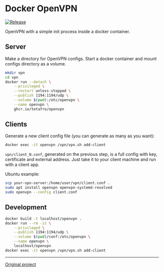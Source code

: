 # Docker OpenVPN

[![Release](https://img.shields.io/github/tag/tetafro/openvpn.svg)](https://github.com/tetafro/openvpn/releases)

OpenVPN with a simple init process inside a docker container.

## Server

Make a directory for OpenVPN configs. Start a docker container and mount
configs directory as a volume.

```sh
mkdir vpn
cd vpn
docker run --detach \
    --privileged \
    --restart unless-stopped \
    --publish 1194:1194/udp \
    --volume $(pwd):/etc/openvpn \
    --name openvpn \
    ghcr.io/tetafro/openvpn
```

## Clients

Generate a new client config file (you can generate as many as you want):

```sh
docker exec -it openvpn /vpn/vpn.sh add-client
```

`vpn/client_N.conf`, generated on the previous step, is a full config with
key, certificate and external address. Just take it to your client machine
and run with a client app.

Ubuntu example:

```sh
scp your-vpn-server:/home/user/vpn/client.conf .
sudo apt install openvpn openvpn-systemd-resolved
sudo openvpn --config client.conf
```

## Development

```sh
docker build -t localhost/openvpn .
docker run --rm -it \
    --privileged \
    --publish 1194:1194/udp \
    --volume $(pwd)/conf:/etc/openvpn \
    --name openvpn \
    localhost/openvpn
docker exec -it openvpn /vpn/vpn.sh add-client
```

---

[Original project](https://github.com/jpetazzo/dockvpn)
